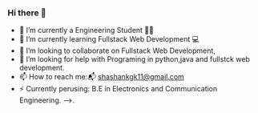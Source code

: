 ### Hi there 👋


- 🔭 I’m currently a Engineering Student 🧑‍🎓
- 🌱 I’m currently learning Fullstack Web Development 💻
- 👯 I’m looking to collaborate on Fullstack Web Development,
- 🤔 I’m looking for help with Programing in python,java and fullstck web development.
- 📫 How to reach me:📬 shashankgk11@gmail.com 
- ⚡ Currently perusing: B.E in Electronics and Communication Engineering.
-->.
